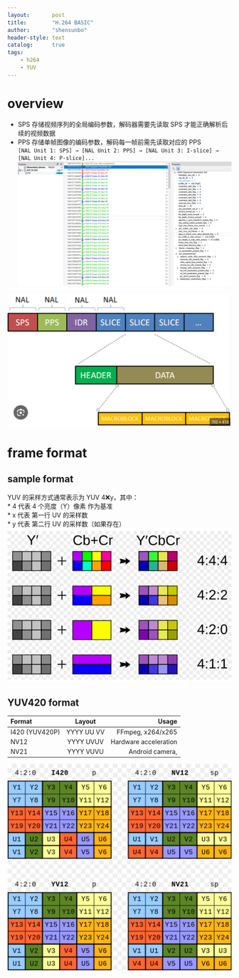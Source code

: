 ```yaml
---
layout:       post
title:        "H.264 BASIC"
author:       "shensunbo"
header-style: text
catalog:      true
tags:
    - h264
    - YUV
---
```

# overview
* SPS 存储视频序列的​​全局编码参数​​，解码器需要先读取 SPS 才能正确解析后续的视频数据
* PPS 存储​​单帧图像的编码参数​​，解码每一帧前需先读取对应的 PPS  
`[NAL Unit 1: SPS] → [NAL Unit 2: PPS] → [NAL Unit 3: I-slice] → [NAL Unit 4: P-slice]...` 
![h264](/img/in-post/blah/h264.png)

![nal](/img/in-post/blah/nal.png)

# frame format
## sample format
YUV 的采样方式通常表示为 ​​YUV 4:x:y​​，其中：  
    * ​​4​​ 代表 ​​4 个亮度（Y）像素​​ 作为基准  
    ​* ​x​​ 代表 ​​第一行 UV 的采样数​​  
    * ​​y​​ 代表 ​​第二行 UV 的采样数​​（如果存在）  
![yuv420](/img/in-post/blah/yuv420.png)

## YUV420 format
| Format         | Layout     | Usage                     |
|:---------------|:----------:|--------------------------:|
| I420 (YUV420P) | YYYY UU VV | FFmpeg, x264/x265         |
| NV12           | YYYY UVUV  | Hardware acceleration     |
| NV21           | YYYY VUVU  | Android camera,           |

![420](/img/in-post/blah/nv12.png)
